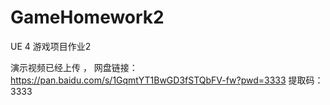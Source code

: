 # GameHomework2

UE 4 游戏项目作业2

演示视频已经上传 ， 网盘链接： https://pan.baidu.com/s/1GqmtYT1BwGD3fSTQbFV-fw?pwd=3333
提取码：3333
